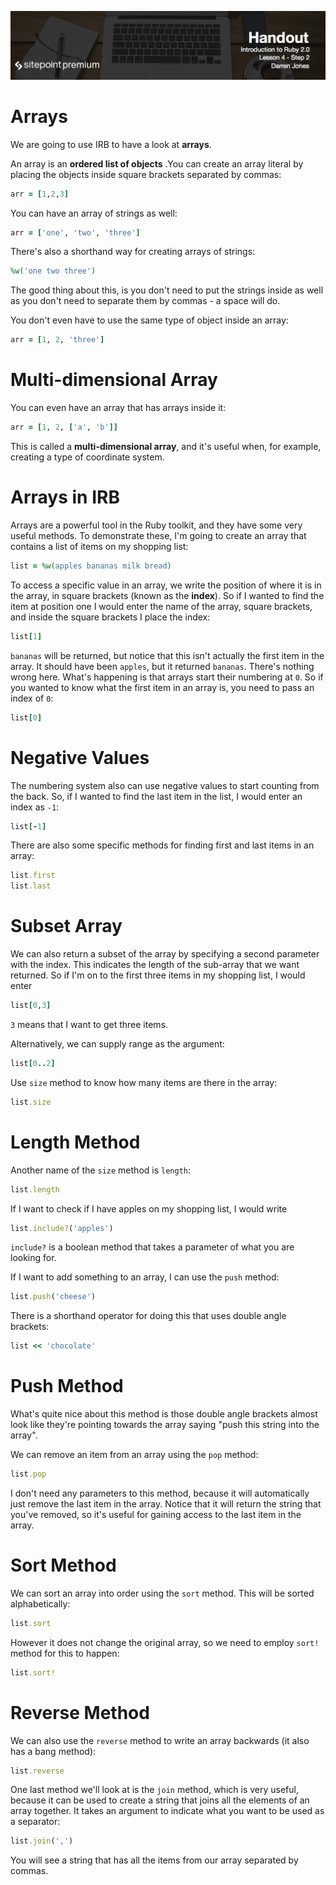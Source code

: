 ![](headings/4.2.png)

# Arrays

We are going to use IRB to have a look at **arrays**.

An array is an **ordered list of objects** .You can create an array literal by placing the objects inside square brackets separated by commas:

```ruby
arr = [1,2,3]
```

You can have an array of strings as well:

```ruby
arr = ['one', 'two', 'three']
```

There's also a shorthand way for creating arrays of strings:

```ruby
%w('one two three')
```

The good thing about this, is you don't need to put the strings inside as well as you don't need to separate them by commas - a space will do.

You don't even have to use the same type of object inside an array:

```ruby
arr = [1, 2, 'three']
```

# Multi-dimensional Array

You can even have an array that has arrays inside it:

```ruby
arr = [1, 2, ['a', 'b']]
```

This is called a **multi-dimensional array**, and it's useful when, for example, creating a type of coordinate system.

# Arrays in IRB

Arrays are a powerful tool in the Ruby toolkit, and they have some very useful methods. To demonstrate these, I'm going to create an array that contains a list of items on my shopping list:

```ruby
list = %w(apples bananas milk bread)
```

To access a specific value in an array, we write the position of where it is in the array, in square brackets (known as the **index**). So if I wanted to find the item at position one I would enter the name of the array, square brackets, and inside the square brackets I place the index:

```ruby
list[1]
```

`bananas` will be returned, but notice that this isn't actually the first item in the array. It should have been `apples`, but it returned `bananas`. There's nothing wrong here. What's happening is that arrays start their numbering at `0`. So if you wanted to know what the first item in an array is, you need to pass an index of `0`:

```ruby
list[0]
```

# Negative Values

The numbering system also can use negative values to start counting from the back. So, if I wanted to find the last item in the list, I would enter an index as `-1`:

```ruby
list[-1]
```

There are also some specific methods for finding first and last items in an array:

```ruby
list.first
list.last
```

# Subset Array

We can also return a subset of the array by specifying a second parameter with the index. This indicates the length of the sub-array that we want returned. So if I'm on to the first three items in my shopping list, I would enter

```ruby
list[0,3]
```

`3` means that I want to get three items.

Alternatively, we can supply range as the argument:

```ruby
list[0..2]
```

Use `size` method to know how many items are there in the array:

```ruby
list.size
```

# Length Method

Another name of the `size` method is `length`:

```ruby
list.length
```

If I want to check if I have apples on my shopping list, I would write

```ruby
list.include?('apples')
```

`include?` is a boolean method that takes a parameter of what you are looking for.

If I want to add something to an array, I can use the `push` method:

```ruby
list.push('cheese')
```

There is a shorthand operator for doing this that uses double angle brackets:

```ruby
list << 'chocolate'
```

# Push Method

What's quite nice about this method is those double angle brackets almost look like they're pointing towards the array saying "push this string into the array".

We can remove an item from an array using the `pop` method:

```ruby
list.pop
```

I don't need any parameters to this method, because it will automatically just remove the last item in the array. Notice that it will return the string that you've removed, so it's useful for gaining access to the last item in the array.

# Sort Method

We can sort an array into order using the `sort` method. This will be sorted alphabetically:

```ruby
list.sort
```

However it does not change the original array, so we need to employ `sort!` method for this to happen:

```ruby
list.sort!
```

# Reverse Method

We can also use the `reverse` method to write an array backwards (it also has a bang method):

```ruby
list.reverse
```

One last method we'll look at is the `join` method, which is very useful, because it can be used to create a string that joins all the elements of an array together. It takes an argument to indicate what you want to be used as a separator:

```ruby
list.join(',')
```

You will see a string that has all the items from our array separated by commas.